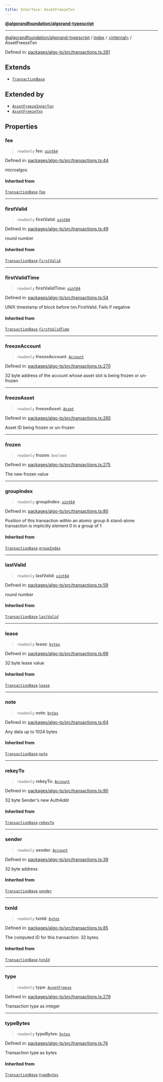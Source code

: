 ```yaml
---
title: Interface: AssetFreezeTxn
---
```


[**@algorandfoundation/algorand-typescript**](../../../README)

***

[@algorandfoundation/algorand-typescript](../../../README) / [index](../../README) / [\<internal\>](../README) / AssetFreezeTxn



Defined in: [packages/algo-ts/src/transactions.ts:261](https://github.com/algorandfoundation/puya-ts/blob/main/packages/algo-ts/src/transactions.ts#L261)

## Extends

- [`TransactionBase`](TransactionBase)

## Extended by

- [`AssetFreezeInnerTxn`](../../namespaces/itxn/interfaces/AssetFreezeInnerTxn)
- [`AssetFreezeTxn`](../../namespaces/gtxn/interfaces/AssetFreezeTxn)

## Properties

### fee

> `readonly` **fee**: [`uint64`](../../type-aliases/uint64)

Defined in: [packages/algo-ts/src/transactions.ts:44](https://github.com/algorandfoundation/puya-ts/blob/main/packages/algo-ts/src/transactions.ts#L44)

microalgos

#### Inherited from

[`TransactionBase`](TransactionBase).[`fee`](TransactionBase#fee)

***

### firstValid

> `readonly` **firstValid**: [`uint64`](../../type-aliases/uint64)

Defined in: [packages/algo-ts/src/transactions.ts:49](https://github.com/algorandfoundation/puya-ts/blob/main/packages/algo-ts/src/transactions.ts#L49)

round number

#### Inherited from

[`TransactionBase`](TransactionBase).[`firstValid`](TransactionBase#firstvalid)

***

### firstValidTime

> `readonly` **firstValidTime**: [`uint64`](../../type-aliases/uint64)

Defined in: [packages/algo-ts/src/transactions.ts:54](https://github.com/algorandfoundation/puya-ts/blob/main/packages/algo-ts/src/transactions.ts#L54)

UNIX timestamp of block before txn.FirstValid. Fails if negative

#### Inherited from

[`TransactionBase`](TransactionBase).[`firstValidTime`](TransactionBase#firstvalidtime)

***

### freezeAccount

> `readonly` **freezeAccount**: [`Account`](../../type-aliases/Account)

Defined in: [packages/algo-ts/src/transactions.ts:270](https://github.com/algorandfoundation/puya-ts/blob/main/packages/algo-ts/src/transactions.ts#L270)

32 byte address of the account whose asset slot is being frozen or un-frozen

***

### freezeAsset

> `readonly` **freezeAsset**: [`Asset`](../../type-aliases/Asset)

Defined in: [packages/algo-ts/src/transactions.ts:265](https://github.com/algorandfoundation/puya-ts/blob/main/packages/algo-ts/src/transactions.ts#L265)

Asset ID being frozen or un-frozen

***

### frozen

> `readonly` **frozen**: `boolean`

Defined in: [packages/algo-ts/src/transactions.ts:275](https://github.com/algorandfoundation/puya-ts/blob/main/packages/algo-ts/src/transactions.ts#L275)

The new frozen value

***

### groupIndex

> `readonly` **groupIndex**: [`uint64`](../../type-aliases/uint64)

Defined in: [packages/algo-ts/src/transactions.ts:80](https://github.com/algorandfoundation/puya-ts/blob/main/packages/algo-ts/src/transactions.ts#L80)

Position of this transaction within an atomic group
A stand-alone transaction is implicitly element 0 in a group of 1

#### Inherited from

[`TransactionBase`](TransactionBase).[`groupIndex`](TransactionBase#groupindex)

***

### lastValid

> `readonly` **lastValid**: [`uint64`](../../type-aliases/uint64)

Defined in: [packages/algo-ts/src/transactions.ts:59](https://github.com/algorandfoundation/puya-ts/blob/main/packages/algo-ts/src/transactions.ts#L59)

round number

#### Inherited from

[`TransactionBase`](TransactionBase).[`lastValid`](TransactionBase#lastvalid)

***

### lease

> `readonly` **lease**: [`bytes`](../../type-aliases/bytes)

Defined in: [packages/algo-ts/src/transactions.ts:69](https://github.com/algorandfoundation/puya-ts/blob/main/packages/algo-ts/src/transactions.ts#L69)

32 byte lease value

#### Inherited from

[`TransactionBase`](TransactionBase).[`lease`](TransactionBase#lease)

***

### note

> `readonly` **note**: [`bytes`](../../type-aliases/bytes)

Defined in: [packages/algo-ts/src/transactions.ts:64](https://github.com/algorandfoundation/puya-ts/blob/main/packages/algo-ts/src/transactions.ts#L64)

Any data up to 1024 bytes

#### Inherited from

[`TransactionBase`](TransactionBase).[`note`](TransactionBase#note)

***

### rekeyTo

> `readonly` **rekeyTo**: [`Account`](../../type-aliases/Account)

Defined in: [packages/algo-ts/src/transactions.ts:90](https://github.com/algorandfoundation/puya-ts/blob/main/packages/algo-ts/src/transactions.ts#L90)

32 byte Sender's new AuthAddr

#### Inherited from

[`TransactionBase`](TransactionBase).[`rekeyTo`](TransactionBase#rekeyto)

***

### sender

> `readonly` **sender**: [`Account`](../../type-aliases/Account)

Defined in: [packages/algo-ts/src/transactions.ts:39](https://github.com/algorandfoundation/puya-ts/blob/main/packages/algo-ts/src/transactions.ts#L39)

32 byte address

#### Inherited from

[`TransactionBase`](TransactionBase).[`sender`](TransactionBase#sender)

***

### txnId

> `readonly` **txnId**: [`bytes`](../../type-aliases/bytes)

Defined in: [packages/algo-ts/src/transactions.ts:85](https://github.com/algorandfoundation/puya-ts/blob/main/packages/algo-ts/src/transactions.ts#L85)

The computed ID for this transaction. 32 bytes.

#### Inherited from

[`TransactionBase`](TransactionBase).[`txnId`](TransactionBase#txnid)

***

### type

> `readonly` **type**: [`AssetFreeze`](../../enumerations/TransactionType#assetfreeze)

Defined in: [packages/algo-ts/src/transactions.ts:279](https://github.com/algorandfoundation/puya-ts/blob/main/packages/algo-ts/src/transactions.ts#L279)

Transaction type as integer

***

### typeBytes

> `readonly` **typeBytes**: [`bytes`](../../type-aliases/bytes)

Defined in: [packages/algo-ts/src/transactions.ts:74](https://github.com/algorandfoundation/puya-ts/blob/main/packages/algo-ts/src/transactions.ts#L74)

Transaction type as bytes

#### Inherited from

[`TransactionBase`](TransactionBase).[`typeBytes`](TransactionBase#typebytes)
